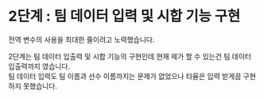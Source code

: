 2단계 : 팀 데이터 입력 및 시합 기능 구현
==

전역 변수의 사용을 최대한 줄이려고 노력했습니다.

2단계는 팀 데이터 입출력 및 시합 기능의 구현인데 현재 제가 할 수 있는건 팀 데이터 입출력까지 였습니다.<br>팀 데이터 입력도 팀 이름과 선수 이름까지는 문제가 없었으나 타율은 입력 받게끔 구현하지 못했습니다.